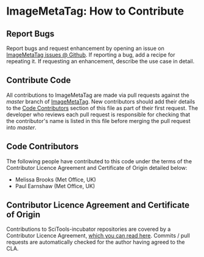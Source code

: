 # ImageMetaTag: How to Contribute

## Report Bugs

Report bugs and request enhancement by opening an issue on [ImageMetaTag issues @ Github](https://github.com/SciTools-incubator/image-meta-tag/issues). If reporting a bug, add a recipe for repeating it. If requesting an enhancement, describe the use case in detail.

## Contribute Code

All contributions to ImageMetaTag are made via pull requests against the *master* branch of [ImageMetaTag](https://github.com/SciTools-incubator/image-meta-tag/tree/master). New contributors
should add their details to the [Code Contributors](#code-contributors) section of this file as part of their first request. The developer who reviews each pull request is responsible for checking that the contributor's name is listed in this file before merging the pull request into *master*.

## Code Contributors

The following people have contributed to this code under the terms of the Contributor Licence Agreement and Certificate of Origin detailed below:

* Melissa Brooks (Met Office, UK)
* Paul Earnshaw (Met Office, UK)

## Contributor Licence Agreement and Certificate of Origin

Contributions to SciTools-incubator repositories are covered by a Contributor Licence Agreement, [which you can read here](https://cla-assistant.io/SciTools-incubator/image-meta-tag). Commits / pull requests are automatically checked for the author having agreed to the CLA.
